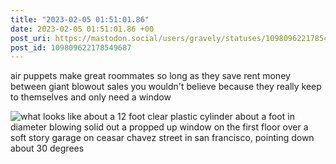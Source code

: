 ```yaml
---
title: "2023-02-05 01:51:01.86"
date: 2023-02-05 01:51:01.86 +00
post_uri: https://mastodon.social/users/gravely/statuses/109809622178549687
post_id: 109809622178549687
---
```

air puppets make great roommates so long as they save rent money between giant blowout sales you wouldn't believe because they really keep to themselves and only need a window


![what looks like about a 12 foot clear plastic cylinder about a foot in diameter blowing solid out a propped up window on the first floor over a soft story garage on ceasar chavez street in san francisco, pointing down about 30 degrees](/images/109809621891249386.jpeg)

